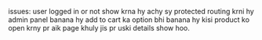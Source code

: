 
issues:
        user logged in or not show krna hy achy sy
        protected routing krni hy 
        admin panel banana hy 
        add to cart ka option bhi banana hy
        kisi product ko open krny pr aik page khuly jis pr uski details show hoo. 